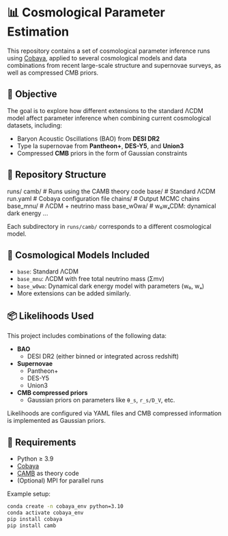 # 📊 Cosmological Parameter Estimation

This repository contains a set of cosmological parameter inference runs using [Cobaya](https://cobaya.readthedocs.io/en/latest/), applied to several cosmological models and data combinations from recent large-scale structure and supernovae surveys, as well as compressed CMB priors.

## 🌌 Objective

The goal is to explore how different extensions to the standard ΛCDM model affect parameter inference when combining current cosmological datasets, including:

- Baryon Acoustic Oscillations (BAO) from **DESI DR2**
- Type Ia supernovae from **Pantheon+**, **DES-Y5**, and **Union3**
- Compressed **CMB** priors in the form of Gaussian constraints

## 📁 Repository Structure

runs/
camb/ # Runs using the CAMB theory code
base/ # Standard ΛCDM
run.yaml # Cobaya configuration file
chains/ # Output MCMC chains
base_mnu/ # ΛCDM + neutrino mass
base_w0wa/ # w₀wₐCDM: dynamical dark energy
...


Each subdirectory in `runs/camb/` corresponds to a different cosmological model.

## 🧪 Cosmological Models Included

- `base`: Standard ΛCDM
- `base_mnu`: ΛCDM with free total neutrino mass (Σmν)
- `base_w0wa`: Dynamical dark energy model with parameters (w₀, wₐ)
- More extensions can be added similarly.

## 📦 Likelihoods Used

This project includes combinations of the following data:

- **BAO**
  - DESI DR2 (either binned or integrated across redshift)
- **Supernovae**
  - Pantheon+
  - DES-Y5
  - Union3
- **CMB compressed priors**
  - Gaussian priors on parameters like `θ_s`, `r_s/D_V`, etc.

Likelihoods are configured via YAML files and CMB compressed information is implemented as Gaussian priors.

## 🚀 Requirements

- Python ≥ 3.9
- [Cobaya](https://cobaya.readthedocs.io)
- [CAMB](https://camb.info) as theory code
- (Optional) MPI for parallel runs

Example setup:

```bash
conda create -n cobaya_env python=3.10
conda activate cobaya_env
pip install cobaya
pip install camb
